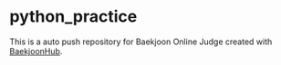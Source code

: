 # python_practice
This is a auto push repository for Baekjoon Online Judge created with [BaekjoonHub](https://github.com/BaekjoonHub/BaekjoonHub).
